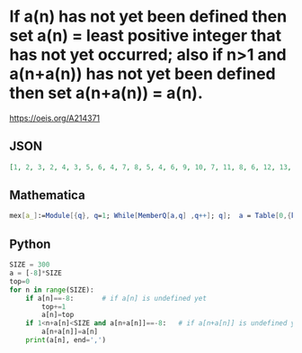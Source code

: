 # If a\(n\) has not yet been defined then set a\(n\) \= least positive integer that has not yet occurred; also if n\>1 and a\(n\+a\(n\)\) has not yet been defined then set a\(n\+a\(n\)\) \= a\(n\)\.
https://oeis.org/A214371
## JSON
```JSON
[1, 2, 3, 2, 4, 3, 5, 6, 4, 7, 8, 5, 4, 6, 9, 10, 7, 11, 8, 6, 12, 13, 14, 9, 15, 10, 8, 16, 11, 17, 18, 19, 12, 20, 13, 10, 14, 21, 22, 15, 23, 24, 25, 16, 12, 10, 17, 13, 18, 26, 19, 27, 28, 20, 15, 10, 12, 29, 21, 16, 22, 30, 31, 23, 32, 24, 18, 25, 12, 19, 33]
```
## Mathematica
```Mathematica
mex[a_]:=Module[{q}, q=1; While[MemberQ[a,q] ,q++]; q];  a = Table[0,{k, 1, 100]}]; For[n=1, n<=100, n++, {If[a[[n]]==0, a[[n]] = mex[a]]; If[n>1, {nan = n+a[[n]]; If[(nan <= Length[a]) && (a[[nan]] == 0), a[[nan]] = a[[n]]]}]; }]; a
```
## Python
```Python
SIZE = 300
a = [-8]*SIZE
top=0
for n in range(SIZE):
    if a[n]==-8:       # if a[n] is undefined yet
        top+=1
        a[n]=top
    if 1<n+a[n]<SIZE and a[n+a[n]]==-8:   # if a[n+a[n]] is undefined yet
        a[n+a[n]]=a[n]
    print(a[n], end=',')
```
